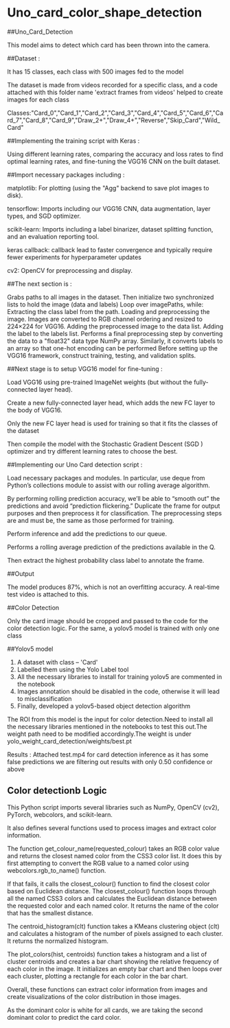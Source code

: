 # Uno_card_color_shape_detection
 
##Uno_Card_Detection

This model aims to detect which card has been thrown into the camera.

##Dataset :

It has 15 classes, each class with 500 images fed to the model

The dataset is made from videos recorded for a specific class, and a code attached with this folder name 'extract frames from videos' helped to create images for each class

Classes:"Card_0","Card_1","Card_2","Card_3","Card_4","Card_5","Card_6","Card_7","Card_8","Card_9","Draw_2+","Draw_4+","Reverse","Skip_Card","Wild_Card"

##Implementing the training script with Keras : 

Using different learning rates, comparing the accuracy and loss rates to find optimal learning rates, and fine-tuning the VGG16 CNN on the built dataset.

##Import necessary packages including :

matplotlib: For plotting (using the "Agg" backend to save plot images to disk).

tensorflow: Imports including our VGG16 CNN, data augmentation, layer types, and SGD optimizer.

scikit-learn: Imports including a label binarizer, dataset splitting function, and an evaluation reporting tool.

keras callback: callback lead to faster convergence and typically require fewer experiments for hyperparameter updates

cv2: OpenCV for preprocessing and display.

##The next section is :
 
Grabs paths to all images in the dataset. Then initialize two synchronized lists to hold the image (data and labels)
Loop over imagePaths, while:
Extracting the class label from the path.
Loading and preprocessing the image. Images are converted to RGB channel ordering and resized to 224×224 for VGG16.
Adding the preprocessed image to the data list.
Adding the label to the labels list.
Performs a final preprocessing step by converting the data to a "float32" data type NumPy array.
Similarly, it converts labels to an array so that one-hot encoding can be performed
Before setting up the VGG16 framework, construct training, testing, and validation splits.

##Next stage is to setup VGG16 model for fine-tuning :

Load VGG16 using pre-trained ImageNet weights (but without the fully-connected layer head).

Create a new fully-connected layer head, which adds the new FC layer to the body of VGG16.

Only the new FC layer head is used for training so that it fits the classes of the dataset

Then compile the model with the Stochastic Gradient Descent (SGD ) optimizer and try different learning rates to choose the best.

##Implementing our Uno Card detection script : 

Load necessary packages and modules. In particular, use deque from Python’s collections module to assist with our rolling average algorithm.

By performing rolling prediction accuracy, we’ll be able to “smooth out” the predictions and avoid “prediction flickering.”
Duplicate the frame for output purposes and then preprocess it for classification. The preprocessing steps are and must be, the same as those performed for training.

Perform inference and add the predictions to our queue.

Performs a rolling average prediction of the predictions available in the Q.

Then extract the highest probability class label to annotate the frame.

##Output 

The model produces 87%, which is not an overfitting accuracy. A real-time test video is attached to this.

##Color Detection 

Only the card image should be cropped and passed to the code for the color detection logic. For the same, a yolov5 model is trained with only one class

##Yolov5 model

1. A dataset with class – 'Card'
2. Labelled them using the Yolo Label tool
3. All the necessary libraries to install for training yolov5 are commented in the notebook
3. Images annotation should be disabled in the code, otherwise it will lead to misclassification
4. Finally, developed a yolov5-based object detection algorithm

The ROI from this model is the input for color detection.Need to install all the necessary libraries mentioned in the notebooks to test this out.The weight path need to be modified accordingly.The weight is under yolo_weight_card_detection/weights/best.pt

Results : Attached test.mp4 for card detection inference as it has some false predictions we are filtering out results with only 0.50 confidence or above

## Color detectionb Logic

This Python script imports several libraries such as NumPy, OpenCV (cv2), PyTorch, webcolors, and scikit-learn.

It also defines several functions used to process images and extract color information.

The function get_colour_name(requested_colour) takes an RGB color value and returns the closest named color from the CSS3 color list. It does this by first attempting to convert the RGB value to a named color using webcolors.rgb_to_name() function.

If that fails, it calls the closest_colour() function to find the closest color based on Euclidean distance.
The closest_colour() function loops through all the named CSS3 colors and calculates the Euclidean distance between the requested color and each named color. It returns the name of the color that has the smallest distance.

The centroid_histogram(clt) function takes a KMeans clustering object (clt) and calculates a histogram of the number of pixels assigned to each cluster. It returns the normalized histogram.

The plot_colors(hist, centroids) function takes a histogram and a list of cluster centroids and creates a bar chart showing the relative frequency of each color in the image. It initializes an empty bar chart and then loops over each cluster, plotting a rectangle for each color in the bar chart.

Overall, these functions can extract color information from images and create visualizations of the color distribution in those images.

As the dominant color is white for all cards, we are taking the second dominant color to predict the card color. 


